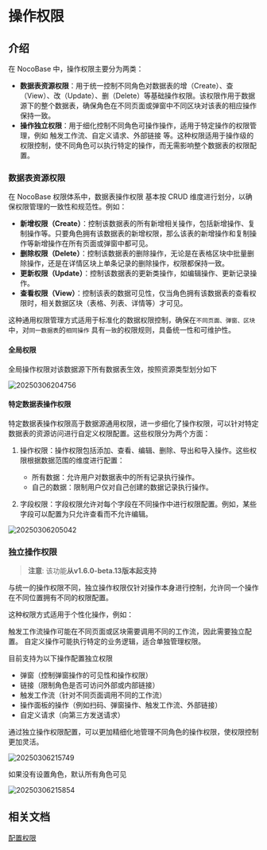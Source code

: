 # 操作权限

## 介绍

在 NocoBase 中，操作权限主要分为两类：

- **数据表资源权限**：用于统一控制不同角色对数据表的增（Create）、查（View）、改（Update）、删（Delete）等基础操作权限。该权限作用于数据源下的整个数据表，确保角色在不同页面或弹窗中不同区块对该表的相应操作保持一致。
- **操作独立权限**：用于细化控制不同角色可操作操作，适用于特定操作的权限管理，例如 触发工作流、自定义请求、外部链接 等。这种权限适用于操作级的权限控制，使不同角色可以执行特定的操作，而无需影响整个数据表的权限配置。

### 数据表资源权限

在 NocoBase 权限体系中，数据表操作权限 基本按 CRUD 维度进行划分，以确保权限管理的一致性和规范性。例如：

- **新增权限（Create）**：控制该数据表的所有新增相关操作，包括新增操作、复制操作等。只要角色拥有该数据表的新增权限，那么该表的新增操作和复制操作等新增操作在所有页面或弹窗中都可见。
- **删除权限（Delete）**：控制该数据表的删除操作，无论是在表格区块中批量删除操作，还是在详情区块上单条记录的删除操作，权限都保持一致。
- **更新权限（Update）**：控制该数据表的更新类操作，如编辑操作、更新记录操作。
- **查看权限（View）**：控制该表的数据可见性，仅当角色拥有该数据表的查看权限时，相关数据区块（表格、列表、详情等）才可见。

这种通用权限管理方式适用于标准化的数据权限控制，确保在`不同页面、弹窗、区块` 中，对`同一数据表`的`相同操作` 具有`一致`的权限规则，具备统一性和可维护性。

#### 全局权限

全局操作权限对该数据源下所有数据表生效，按照资源类型划分如下

![20250306204756](https://static-docs.nocobase.com/20250306204756.png)

#### 特定数据表操作权限

特定数据表操作权限高于数据源通用权限，进一步细化了操作权限，可以针对特定数据表的资源访问进行自定义权限配置。这些权限分为两个方面：

1. 操作权限：操作权限包括添加、查看、编辑、删除、导出和导入操作。这些权限根据数据范围的维度进行配置：

   - 所有数据：允许用户对数据表中的所有记录执行操作。
   - 自己的数据：限制用户仅对自己创建的数据记录执行操作。

2. 字段权限：字段权限允许对每个字段在不同操作中进行权限配置。例如，某些字段可以配置为只允许查看而不允许编辑。

![20250306205042](https://static-docs.nocobase.com/20250306205042.png)

### 独立操作权限

> **注意**: 该功能**从v1.6.0-beta.13版本起支持**

与统一的操作权限不同，独立操作权限仅针对操作本身进行控制，允许同一个操作在不同位置拥有不同的权限配置。

这种权限方式适用于个性化操作，例如：

触发工作流操作可能在不同页面或区块需要调用不同的工作流，因此需要独立配置。
自定义操作可能执行特定的业务逻辑，适合单独管理权限。

目前支持为以下操作配置独立权限

- 弹窗（控制弹窗操作的可见性和操作权限）
- 链接（限制角色是否可访问外部或内部链接）
- 触发工作流（针对不同页面调用不同的工作流）
- 操作面板的操作（例如扫码、弹窗操作、触发工作流、外部链接）
- 自定义请求（向第三方发送请求）

通过独立操作权限配置，可以更加精细化地管理不同角色的操作权限，使权限控制更加灵活。

![20250306215749](https://static-docs.nocobase.com/20250306215749.png)

如果没有设置角色，默认所有角色可见

![20250306215854](https://static-docs.nocobase.com/20250306215854.png)

## 相关文档

[配置权限](/handbook/ui/acl/user)
